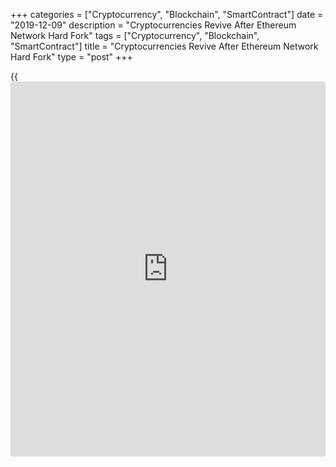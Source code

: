 +++
categories = ["Cryptocurrency", "Blockchain", "SmartContract"]
date = "2019-12-09"
description = "Cryptocurrencies Revive After Ethereum Network Hard Fork"
tags = ["Cryptocurrency", "Blockchain", "SmartContract"]
title = "Cryptocurrencies Revive After Ethereum Network Hard Fork"
type = "post"
+++

{{<iframe id="large-banner" src="https://www.bounty.group/#slide=20.0" width="100%" height="600" scrolling="no" style="border: 0px solid rgb(216, 221, 230); border-radius: 3px;">}}

The most liquid digital currencies added slightly on Monday after
Ethereum, the second-largest cryptocurrency by market capitalization,
successfully passed its third system-wide update in 2019.

![[Ethereum](https://www.playgroundfx.com/blog/the-creator-of-ethereum/)  rises][1]_Photo: Pixabay_

Bitcoin has overcome yet another milestone. The number of [bitcoin](https://www.letsplayfx.com/blog/forex-for-bitcoin/)
addresses with more than 0 BTC on their balance has reached a new
[historical](https://www.fintechee.com/services/historical-data-for-forex/) maximum.

The growth in the number of [bitcoin](https://www.letsplayfx.com/blog/forex-for-bitcoin/) addresses is one of the most visible
indicators of the network growth as a whole. If we are talking about
this indicator, it means that Bitcoin really boasts a strong foundation.
Especially if this value again updated a record high.

According to the latest statistics, at the moment, 28.39 million
addresses are registered in the [bitcoin](https://www.letsplayfx.com/blog/forex-for-bitcoin/) network, the balance of which
contains an amount in excess of 0 BTC. The indicator has never reached
such a level in the entire [history](https://www.fixpro.org/post/chargeless-historical-data-api-backtesting/) of the existence of the world’s most
famous cryptocurrency. The previous [historical](https://www.fintechee.com/services/historical-data-for-forex/) maximum was registered in
January 2018 and amounted to 28.384 million, according to Analyst Alex
Thorne report on Twitter.

As for the cryptocurrencies rates on Monday:

  * Bitcoin went down by 0.16 percent, to $7,510,03;

  * Ethereum gained 1.07 percent, to $150,15;

  * Ripple was in flat, at $0.22903;

  * Bitcoin Cash grew by 0.56 percent, to $213,21;

  * Litecoin eased by 0.61 percent, to 0.2803.

   1. /files/filemanager/image/For_Analytics_20/[Ethereum](https://www.playgroundfx.com/blog/the-creator-of-ethereum/)_[bitcoin](https://www.letsplayfx.com/blog/forex-for-bitcoin/)_pixabay.png